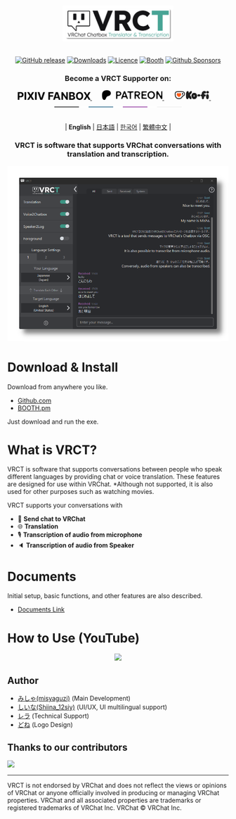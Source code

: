 <div align="center">

<picture>
    <source srcset="docs/img/vrct_logo_white.png" media="(prefers-color-scheme: dark)" width="50%">
    <source srcset="docs/img/vrct_logo_black.png" media="(prefers-color-scheme: light)" width="50%">
    <img src="docs/img/vrct_logo.png" alt="VRCT Logo" width="50%">
</picture>

<br>
<br>

[![GitHub release](https://img.shields.io/github/v/release/misyaguziya/VRCT.svg)](https://github.com/misyaguziya/VRCT/releases)
[![Downloads](https://img.shields.io/github/downloads/misyaguziya/VRCT/total)](https://github.com/misyaguziya/VRCT/releases)
[![Licence](https://img.shields.io/github/license/misyaguziya/VRCT)](https://github.com/misyaguziya/VRCT/blob/master/LICENSE)
[![Booth](https://img.shields.io/badge/Store-Booth.pm-red)](https://misyaguziya.booth.pm/items/5155325)
[![Github Sponsors](https://img.shields.io/badge/GitHub%20Sponsors-30363D?&logo=GitHub-Sponsors&logoColor=EA4AAA)](https://github.com/sponsors/misyaguziya)

<h3>
Become a VRCT Supporter on:
</h3>

<a href="https://vrct-dev.fanbox.cc">
    <picture>
        <source srcset="docs/img/pixiv_fanbox_white.png" media="(prefers-color-scheme: dark)" height="18px">
        <source srcset="docs/img/pixiv_fanbox_black.png" media="(prefers-color-scheme: light)" height="18px">
        <img src="docs/img/pixiv_fanbox_black.png" alt="PIXIV FANBOX" height="18px">
    </picture>
</a>&emsp;&nbsp;

<a href="https://patreon.com/vrct_dev">
    <picture>
        <source srcset="docs/img/patreon_logo_white.png" media="(prefers-color-scheme: dark)" height="22px">
        <source srcset="docs/img/patreon_logo_black.png" media="(prefers-color-scheme: light)" height="22px">
        <img src="docs/img/patreon_logo_black.png" alt="Patreon" height="22px">
    </picture>
</a>&emsp;&nbsp;

<a href="https://ko-fi.com/vrct_dev">
    <picture>
        <img src="docs/img/kofi_logo.png" alt="Ko-fi" height="22px">
    </picture>
</a>&emsp;&nbsp;

<br>

<picture>
    <source srcset="docs/img/supporter_section_border_d.png" media="(prefers-color-scheme: dark)">
    <source srcset="docs/img/supporter_section_border_l.png" media="(prefers-color-scheme: light)">
    <img src="docs/img/supporter_section_border_d.png" alt="Supporter Section Border">
</picture>

<br>
<br>

| **English** | [日本語](docs/readmes/README.ja.md) | [한국어](docs/readmes/README.ko.md) | [繁體中文](docs/readmes/README.zh-Hant.md) |

<h3>
VRCT is software that supports VRChat conversations with translation and transcription.
</h3>

![](docs/img/main_window.png)

<div align="left">

# Download & Install
Download from anywhere you like.
- [Github.com](https://github.com/misyaguziya/VRCT/releases/)
- [BOOTH.pm](https://misyaguziya.booth.pm/items/5155325)

Just download and run the exe.

# What is VRCT?
VRCT is software that supports conversations between people who speak different languages by providing chat or voice translation.
These features are designed for use within VRChat.
*Although not supported, it is also used for other purposes such as watching movies.

VRCT supports your conversations with
- 💬 **Send chat to VRChat**
- 🌐 **Translation**
- 🎙 **Transcription of audio from microphone**
- 🔈 **Transcription of audio from Speaker**

# Documents
Initial setup, basic functions, and other features are also described.
- [Documents Link](https://mzsoftware.notion.site/VRCT-Documents-be79b7a165f64442ad8f326d86c22246?pvs=4)

# How to Use (YouTube)
<div align="center">

[![](https://img.youtube.com/vi/rUTad037n8Q/0.jpg)](https://www.youtube.com/watch?v=rUTad037n8Q)

<div align="left">

## Author
- [みしゃ(misyaguzi)](https://github.com/misyaguziya) (Main Development)
- [しいな(Shiina_12siy)](https://twitter.com/Shiina_12siy) (UI/UX, UI multilingual support)
- [レラ](https://github.com/soumt-r) (Technical Support)
- [どね](https://twitter.com/done_vrc) (Logo Design)

## Thanks to our contributors
<a href="https://github.com/misyaguziya/VRCT/graphs/contributors" target="_blank">
  <img src="https://contrib.rocks/image?repo=misyaguziya/VRCT" />
</a>

---

VRCT is not endorsed by VRChat and does not reflect the views or opinions of VRChat or anyone officially involved in producing or managing VRChat properties. VRChat and all associated properties are trademarks or registered trademarks of VRChat Inc. VRChat © VRChat Inc.
